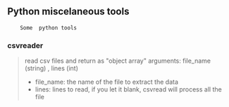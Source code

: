 ## Python miscelaneous tools
        Some  python tools 

### csvreader
   > read csv files and return as "object array"
   > arguments: file_name (string) , lines (int)        
   > * file_name: the name of the file to extract 
   > the data
   > * lines: lines to read, if you let it blank,
   > csvread will process all the file

